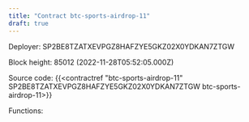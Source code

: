 ```yaml
---
title: "Contract btc-sports-airdrop-11"
draft: true
---
```

Deployer: SP2BE8TZATXEVPGZ8HAFZYE5GKZ02X0YDKAN7ZTGW


 



Block height: 85012 (2022-11-28T05:52:05.000Z)

Source code: {{<contractref "btc-sports-airdrop-11" SP2BE8TZATXEVPGZ8HAFZYE5GKZ02X0YDKAN7ZTGW btc-sports-airdrop-11>}}

Functions:


